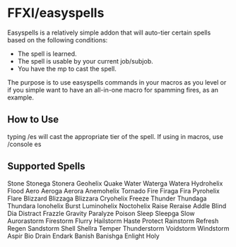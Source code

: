 # FFXI/easyspells
 
Easyspells is a relatively simple addon that will auto-tier certain spells based on the following conditions:
- The spell is learned.
- The spell is usable by your current job/subjob.
- You have the mp to cast the spell.

The purpose is to use easyspells commands in your macros as you level or if you simple want to have an all-in-one macro for spamming fires, as an example.

## How to Use
typing /es <spell> will cast the appropriate tier of the spell.
If using in macros, use /console es <spell>
 
 ## Supported Spells
 Stone
 Stonega
 Stonera
 Geohelix
 Quake
 Water
 Waterga
 Watera
 Hydrohelix
 Flood
 Aero
 Aeroga
 Aerora
 Anemohelix
 Tornado
 Fire
 Firaga
 Fira
 Pyrohelix
 Flare
 Blizzard
 Blizzaga
 Blizzara
 Cryohelix
 Freeze
 Thunder
 Thundaga
 Thundara
 Ionohelix
 Burst
 Luminohelix
 Noctohelix
 Raise
 Reraise
 Addle
 Blind
 Dia
 Distract
 Frazzle
 Gravity
 Paralyze
 Poison
 Sleep
 Sleepga
 Slow
 Aurorastorm
 Firestorm
 Flurry
 Hailstorm
 Haste
 Protect
 Rainstorm
 Refresh
 Regen
 Sandstorm
 Shell
 Shellra
 Temper
 Thunderstorm
 Voidstorm
 Windstorm
 Aspir
 Bio
 Drain
 Endark
 Banish
 Banishga
 Enlight
 Holy
